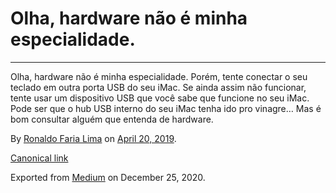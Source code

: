 Olha, hardware não é minha especialidade.
=========================================

------------------------------------------------------------------------

Olha, hardware não é minha especialidade. Porém, tente conectar o seu
teclado em outra porta USB do seu iMac. Se ainda assim não funcionar,
tente usar um dispositivo USB que você sabe que funcione no seu iMac.
Pode ser que o hub USB interno do seu iMac tenha ido pro vinagre… Mas é
bom consultar alguém que entenda de hardware.

By
<a href="https://medium.com/@ronaldolima" class="p-author h-card">Ronaldo Faria Lima</a>
on [April 20, 2019](https://medium.com/p/ff5f4c9fd9f6).

<a href="https://medium.com/@ronaldolima/olha-hardware-n%C3%A3o-%C3%A9-minha-especialidade-ff5f4c9fd9f6" class="p-canonical">Canonical link</a>

Exported from [Medium](https://medium.com) on December 25, 2020.
